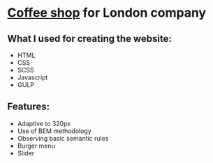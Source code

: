 # [Coffee shop](https://denyschr.github.io/coffee-shop-kafeen/) for London company
## What I used for creating the website:
- HTML
- CSS
- SCSS
- Javascript
- GULP
## Features:
- Adaptive to 320px
- Use of BEM methodology
- Observing basic semantic rules
- Burger menu
- Slider
